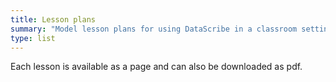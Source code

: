 ```yaml
---
title: Lesson plans
summary: "Model lesson plans for using DataScribe in a classroom setting."
type: list
---
```


Each lesson is available as a page and can also be downloaded as pdf.
